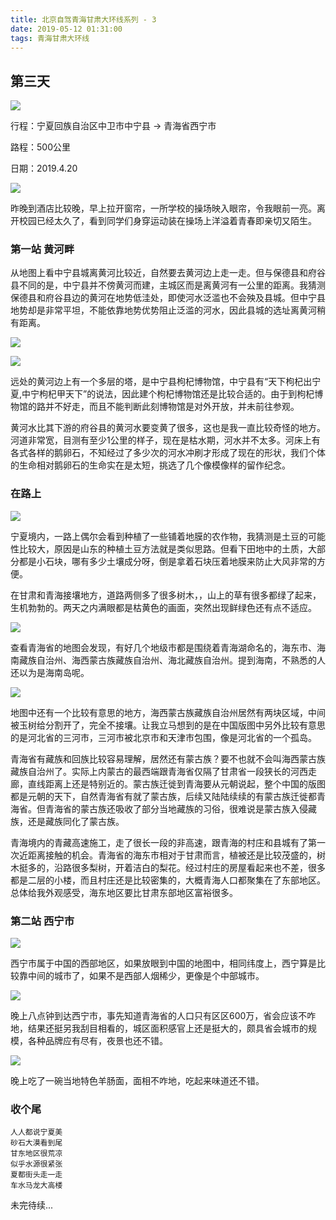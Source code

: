 ```yaml
---
title: 北京自驾青海甘肃大环线系列 - 3
date: 2019-05-12 01:31:00
tags: 青海甘肃大环线
---
```


## 第三天

![](http://kuring.oss-cn-beijing.aliyuncs.com/qinghai/day3-1.png)

行程：宁夏回族自治区中卫市中宁县 -> 青海省西宁市

路程：500公里

日期：2019.4.20

![](http://kuring.oss-cn-beijing.aliyuncs.com/qinghai/day3-2.jpeg)

昨晚到酒店比较晚，早上拉开窗帘，一所学校的操场映入眼帘，令我眼前一亮。离开校园已经太久了，看到同学们身穿运动装在操场上洋溢着青春即亲切又陌生。

### 第一站 黄河畔

从地图上看中宁县城离黄河比较近，自然要去黄河边上走一走。但与保德县和府谷县不同的是，中宁县并不傍黄河而建，主城区而是离黄河有一公里的距离。我猜测保德县和府谷县边的黄河在地势低洼处，即使河水泛滥也不会殃及县城。但中宁县地势却是非常平坦，不能依靠地势优势阻止泛滥的河水，因此县城的选址离黄河稍有距离。

![](http://kuring.oss-cn-beijing.aliyuncs.com/qinghai/day3-3.jpeg)

![](http://kuring.oss-cn-beijing.aliyuncs.com/qinghai/day3-4.jpeg)

远处的黄河边上有一个多层的塔，是中宁县枸杞博物馆，中宁县有“天下枸杞出宁夏,中宁枸杞甲天下”的说法，因此建个枸杞博物馆还是比较合适的。由于到枸杞博物馆的路并不好走，而且不能判断此刻博物馆是对外开放，并未前往参观。

黄河水比其下游的府谷县的黄河水要变黄了很多，这也是我一直比较奇怪的地方。河道非常宽，目测有至少1公里的样子，现在是枯水期，河水并不太多。河床上有各式各样的鹅卵石，不知经过了多少次的河水冲刷才形成了现在的形状，我们个体的生命相对鹅卵石的生命实在是太短，挑选了几个像模像样的留作纪念。

### 在路上

![](http://kuring.oss-cn-beijing.aliyuncs.com/qinghai/day3-5.jpeg)

宁夏境内，一路上偶尔会看到种植了一些铺着地膜的农作物，我猜测是土豆的可能性比较大，原因是山东的种植土豆方法就是类似思路。但看下田地中的土质，大部分都是小石块，哪有多少土壤成分呀，倒是拿着石块压着地膜来防止大风非常的方便。

在甘肃和青海接壤地方，道路两侧多了很多树木，，山上的草有很多都绿了起来，生机勃勃的。两天之内满眼都是枯黄色的画面，突然出现鲜绿色还有点不适应。

![](http://kuring.oss-cn-beijing.aliyuncs.com/qinghai/day3-6.png)

查看青海省的地图会发现，有好几个地级市都是围绕着青海湖命名的，海东市、海南藏族自治州、海西蒙古族藏族自治州、海北藏族自治州。提到海南，不熟悉的人还以为是海南岛呢。

![](http://kuring.oss-cn-beijing.aliyuncs.com/qinghai/day3-7.png)

地图中还有一个比较有意思的地方，海西蒙古族藏族自治州居然有两块区域，中间被玉树给分割开了，完全不接壤。让我立马想到的是在中国版图中另外比较有意思的是河北省的三河市，三河市被北京市和天津市包围，像是河北省的一个孤岛。

青海省有藏族和回族比较容易理解，居然还有蒙古族？要不也就不会叫海西蒙古族藏族自治州了。实际上内蒙古的最西端跟青海省仅隔了甘肃省一段狭长的河西走廊，直线距离上还是特别近的。蒙古族迁徙到青海要从元朝说起，整个中国的版图都是元朝的天下，自然青海省有就了蒙古族，后续又陆陆续续的有蒙古族迁徙都青海省。但青海省的蒙古族还吸收了部分当地藏族的习俗，很难说是蒙古族入侵藏族，还是藏族同化了蒙古族。

青海境内的青藏高速施工，走了很长一段的非高速，跟青海的村庄和县城有了第一次近距离接触的机会。青海省的海东市相对于甘肃而言，植被还是比较茂盛的，树木挺多的，沿路很多梨树，开着洁白的梨花。经过村庄的房屋看起来也不差，很多都是二层的小楼，而且村庄还是比较密集的，大概青海人口都聚集在了东部地区。总体给我外观感受，海东地区要比甘肃东部地区富裕很多。

### 第二站 西宁市

![](http://kuring.oss-cn-beijing.aliyuncs.com/qinghai/day3-10.png)

西宁市属于中国的西部地区，如果放眼到中国的地图中，相同纬度上，西宁算是比较靠中间的城市了，如果不是西部人烟稀少，更像是个中部城市。

![](http://kuring.oss-cn-beijing.aliyuncs.com/qinghai/day3-9.jpeg)

晚上八点钟到达西宁市，事先知道青海省的人口只有区区600万，省会应该不咋地，结果还挺另我刮目相看的，城区面积感官上还是挺大的，颇具省会城市的规模，各种品牌应有尽有，夜景也还不错。

![](http://kuring.oss-cn-beijing.aliyuncs.com/qinghai/day3-8.jpeg)

晚上吃了一碗当地特色羊肠面，面相不咋地，吃起来味道还不错。

### 收个尾

```
人人都说宁夏美
砂石大漠看到尾
甘东地区很荒凉
似乎水源很紧张
夏都街头走一走
车水马龙大高楼
```

未完待续...

